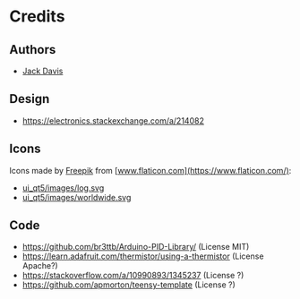 # Credits

## Authors

* [Jack Davis](https://github.com/mstrthealias)


## Design

- https://electronics.stackexchange.com/a/214082


## Icons

Icons made by [Freepik](https://www.flaticon.com/authors/freepik) from [www.flaticon.com](https://www.flaticon.com/):

* [ui_qt5/images/log.svg](https://github.com/mstrthealias/TFC-ui/blob/master/images/log.svg)
* [ui_qt5/images/worldwide.svg](https://github.com/mstrthealias/TFC-ui/blob/master/images/worldwide.svg)


## Code

- https://github.com/br3ttb/Arduino-PID-Library/ (License MIT)
- https://learn.adafruit.com/thermistor/using-a-thermistor (License Apache?)
- https://stackoverflow.com/a/10990893/1345237 (License ?)
- https://github.com/apmorton/teensy-template (License ?)

